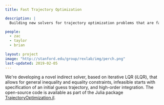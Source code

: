 ```yaml
---
title: Fast Trajectory Optimization

description: |
  Building new solvers for trajectory optimization problems that are fast, accurate, and numerically robust.

people:
  - zac
  - taylor
  - brian
  
layout: project
image: "http://stanford.edu/group/rexlab/img/perch.png"
last-updated: 2019-02-05
---
```


We're developing a novel indirect solver, based on iterative LQR (iLQR), that allows for general inequality and equality constraints, infeasible starts with specification of an initial guess trajectory, and high-order integration. The open-source code is available as part of the Julia package [TrajectoryOptimization.jl](https://github.com/RoboticExplorationLab/TrajectoryOptimization.jl.git).